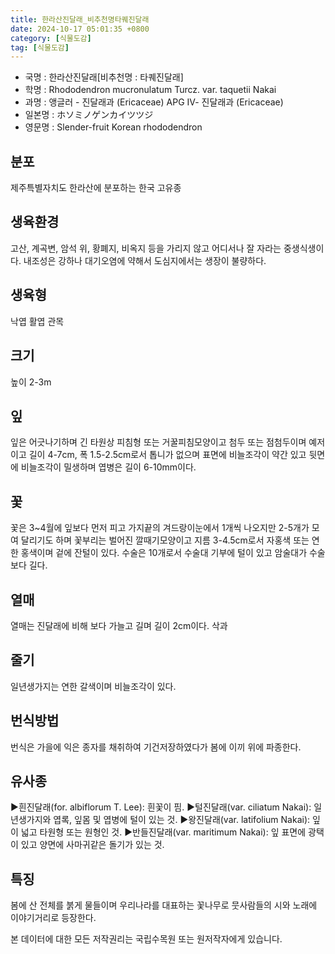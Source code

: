 ```yaml
---
title: 한라산진달래_비추천명타퀘진달래
date: 2024-10-17 05:01:35 +0800
category: [식물도감]
tag: [식물도감]
---
```




- 국명 : 한라산진달래[비추천명 : 타퀘진달래]
- 학명 : Rhododendron mucronulatum Turcz. var. taquetii Nakai
- 과명 : 앵글러 - 진달래과 (Ericaceae) APG Ⅳ- 진달래과 (Ericaceae)
- 일본명 : ホソミノゲンカイツツジ
- 영문명 : Slender-fruit Korean rhododendron


## 분포
제주특별자치도 한라산에 분포하는 한국 고유종
## 생육환경
고산, 계곡변, 암석 위, 황폐지, 비옥지 등을 가리지 않고 어디서나 잘 자라는 중생식생이다. 내조성은 강하나 대기오염에 약해서 도심지에서는 생장이 불량하다.
## 생육형
낙엽 활엽 관목
## 크기
높이 2-3m
## 잎
잎은 어긋나기하며 긴 타원상 피침형 또는 거꿀피침모양이고 첨두 또는 점첨두이며 예저이고 길이 4-7cm, 폭 1.5-2.5cm로서 톱니가 없으며 표면에 비늘조각이 약간 있고 뒷면에 비늘조각이 밀생하며 엽병은 길이 6-10mm이다.
## 꽃
꽃은 3~4월에 잎보다 먼저 피고 가지끝의 겨드랑이눈에서 1개씩 나오지만 2-5개가 모여 달리기도 하며 꽃부리는 벌어진 깔때기모양이고 지름 3-4.5cm로서 자홍색 또는 연한 홍색이며 겉에 잔털이 있다. 수술은 10개로서 수술대 기부에 털이 있고 암술대가 수술보다 길다. 
## 열매
열매는 진달래에 비해 보다 가늘고 길며 길이 2cm이다. 삭과
## 줄기
일년생가지는 연한 갈색이며 비늘조각이 있다.
## 번식방법
번식은 가을에 익은 종자를 채취하여 기건저장하였다가 봄에 이끼 위에 파종한다.
## 유사종
▶흰진달래(for. albiflorum T. Lee): 흰꽃이 핌.▶털진달래(var. ciliatum Nakai): 일년생가지와 엽록, 잎몸 및 엽병에 털이 있는 것.▶왕진달래(var. latifolium Nakai): 잎이 넓고 타원형 또는 원형인 것.▶반들진달래(var. maritimum Nakai): 잎 표면에 광택이 있고 양면에 사마귀같은 돌기가 있는 것.
## 특징
봄에 산 전체를 붉게 물들이며 우리나라를 대표하는 꽃나무로 뭇사람들의 시와 노래에 이야기거리로 등장한다.






본 데이터에 대한 모든 저작권리는 국립수목원 또는 원저작자에게 있습니다.
